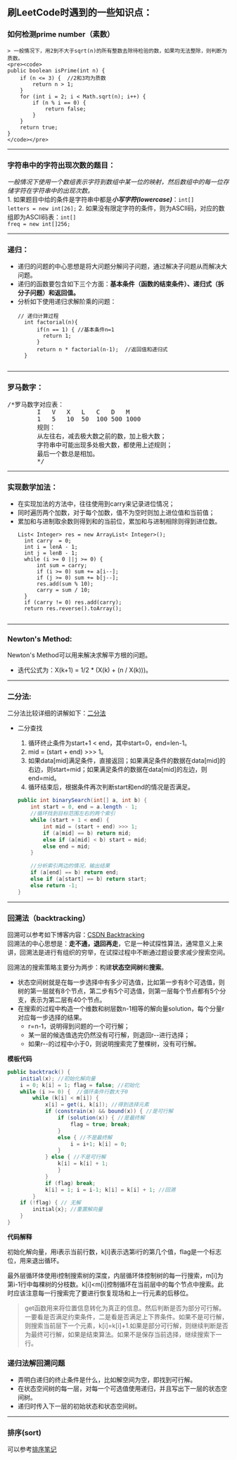 ## 刷LeetCode时遇到的一些知识点：

### 如何检测prime number（素数）
	
	> 一般情况下，用2到不大于sqrt(n)的所有整数去除待检验的数，如果均无法整除，则判断为质数。
	<pre><code>
	public boolean isPrime(int n) {
		if (n <= 3) {  //2和3均为质数
			return n > 1;
		}
		for (int i = 2; i < Math.sqrt(n); i++) {
			if (n % i == 0) {
				return false;
			}
		}
		return true;
	}
	</code></pre>

***	
### 字符串中的字符出现次数的题目：
<em>一般情况下使用一个数组表示字符到数组中某一位的映射，然后数组中的每一位存储字符在字符串中的出现次数。</em></br>
	1. 如果题目中给的条件是字符串中都是<strong><em>小写字符(lowercase)</em></strong>：<code>int[] letters = new int[26];</code>
	2. 如果没有限定字符的条件，则为ASCII码，对应的数组即为ASCII码表：<code>int[] freq = new int[]256;</code>

***
### 递归：
* 递归的问题的中心思想是将大问题分解问子问题，通过解决子问题从而解决大问题。
* 递归的函数要包含如下三个方面：<strong>基本条件（函数的结束条件）、递归式（拆分子问题）和返回值。</strong>
* 分析如下使用递归求解阶乘的问题：
	<pre><code>// 递归计算过程
	int factorial(n){
     	if(n == 1) { //基本条件n=1
          return 1;
    	}
     	return n * factorial(n-1);  //返回值和递归式 
	}
	</code></pre>
	
***
### 罗马数字：
<pre>/*罗马数字对应表：
        I   V   X   L   C   D   M
        1   5   10  50  100 500 1000
        规则：
        从左往右，减去极大数之前的数，加上极大数；
        字符串中可能出现多处极大数，都使用上述规则；
        最后一个数总是相加。
        */</pre>

***
### 实现数学加法：
* 在实现加法的方法中，往往使用到carry来记录进位情况；
* 同时遍历两个加数，对于每个加数，值不为空时则加上进位值和当前值；
* 累加和与进制取余数则得到和的当前位，累加和与进制相除则得到进位数。
	<pre><code>List< Integer> res = new ArrayList< Integer>();
	int carry  = 0;
	int i = lenA - 1;
	int j = lenB - 1;
	while (i >= 0 ||j >= 0) {
		int sum = carry;
		if (i >= 0) sum += a[i--];
		if (j >= 0) sum += b[j--];
		res.add(sum % 10);
		carry = sum / 10;
	}
	if (carry != 0) res.add(carry);
	return res.reverse().toArray();
	</code></pre>
	
***
### Newton's Method:
Newton's Method可以用来解决求解平方根的问题。

* 迭代公式为：X(k+1) = 1/2 * (X(k) + (n / X(k)))。

***
### 二分法:
二分法比较详细的讲解如下：[二分法](http://blog.csdn.net/jacob_007/article/details/52601847)

* 二分查找
	
	1. 循环终止条件为start+1 < end，其中start=0，end=len-1。
	2. mid = (start + end) >>> 1。
	3. 如果data[mid]满足条件，直接返回；如果满足条件的数据在data[mid]的右边，则start=mid；如果满足条件的数据在data[mid]的左边，则end=mid。
	4. 循环结束后，根据条件再次判断start和end的情况是否满足。
	
	```java
	public int binarySearch(int[] a, int b) {
		int start = 0, end = a.length - 1;
		//循环找到目标范围左右的两个索引
		while (start + 1 < end) {
			int mid = (start + end) >>> 1;
			if (a[mid] == b) return mid;
			else if (a[mid] < b) start = mid;
			else end = mid;
		}
		
		//分析索引两边的情况，输出结果
		if (a[end] == b) return end;
		else if (a[start] == b) return start;
		else return -1;
	}
	```

***
### 回溯法（backtracking）
回溯可以参考如下博客内容：[CSDN Backtracking](http://blog.csdn.net/cyfcsd/article/details/50432265)</br>
回溯法的中心思想是：**走不通，退回再走**，它是一种试探性算法，通常意义上来讲，回溯法是进行有组织的穷举，在试探过程中不断通过题设要求减少搜索空间。

回溯法的搜索策略主要分为两步：构建**状态空间树**和**搜索**。

* 状态空间树就是在每一步选择中有多少可选值，比如第一步有8个可选值，则树的第一层就有8个节点，第二步有5个可选值，则第一层每个节点都有5个分支，表示为第二层有40个节点。
* 在搜索的过程中构造一个维数和树层数n-1相等的解向量solution，每个分量r对应每一步选择的结果。
	* r=n-1，说明得到问题的一个可行解；
	* 某一层的候选值选完仍然没有可行解，则退回r--进行选择；
	* 如果r--的过程中小于0，则说明搜索完了整棵树，没有可行解。

**模板代码**

```java
public backtrack() {
	initial(x); //初始化解向量
	i = 0; k[i] = 1; flag = false; //初始化
	while (i >= 0) {  //循环条件行数大于0
		while (k[i] < m[i]) {
			x[i] = get(i, k[i]); //得到选择元素
			if (constrain(x) && bound(x)) { //是可行解
				if (solution(x)) { //是最终解
					flag = true; break;
				}
				else { //不是最终解
					i = i+1; k[i] = 0;
				}
			} else { //不是可行解
				k[i] = k[i] + 1;
				}
			}
			if (flag) break;
			k[i] = 1; i = i-1; k[i] = k[i] + 1; //回溯
		}
	if (!flag) { // 无解
		initial{x}; //重置解向量
	}	
}
```
**代码解释**

初始化解向量，用i表示当前行数，k[i]表示选第i行的第几个值，flag是一个标志位，用来退出循环。

最外层循环体使用i控制搜索树的深度，内层循环体控制树的每一行搜索，m[i]为第i-1行中每棵树的分枝数。k[i]<m[i]控制循环在当前层中的每个节点中搜索。此时应该注意每一行搜索完了要进行恢复现场和上一行元素的后移位。

> get函数用来将位置信息转化为真正的信息。然后判断是否为部分可行解。一要看是否满足约束条件，二是看是否满足上下界条件。如果不是可行解，则搜索当前层下一个元素，k[i]=k[i]+1.如果是部分可行解，则继续判断是否为最终可行解，如果是结束算法。如果不是保存当前选择，继续搜索下一行。

### 递归法解回溯问题
* 弄明白递归的终止条件是什么，比如解空间为空，即找到可行解。
* 在状态空间树的每一层，对每一个可选值使用递归，并且写出下一层的状态空间树。
* 递归时传入下一层的初始状态和状态空间树。

***
### 排序(sort)
可以参考[排序笔记](https://github.com/ShawnNew/myLeetcodeAnswer/blob/master/Notes/%E6%8E%92%E5%BA%8F.md)